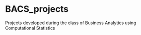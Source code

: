 # BACS_projects
Projects developed during the class of Business Analytics using Computational Statistics
